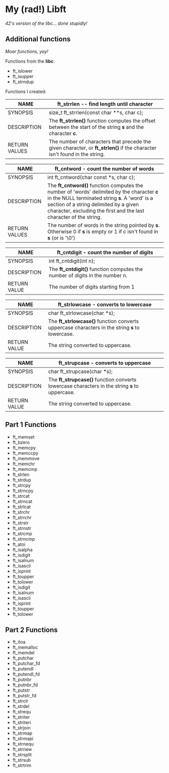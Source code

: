 # My (rad!) Libft
*42's version of the libc... done stupidly!*

## Additional functions
*Moar functions, yay!*

Functions from the __libc__:
- ft_islower
- ft_isupper
- ft_strndup

Functions I created:

| NAME          | ft_strrlen -- find length until character                                                                                                         |
|---------------|---------------------------------------------------------------------------------------------------------------------------------------------------|
| SYNOPSIS      |  size_t ft_strrlen(const char **s, char c);                                                                                                       |
| DESCRIPTION   | The __ft_strrlen()__ function computes the offset between the start of the string __s__ and the character __c__.                                  |
| RETURN VALUES | The number of characters that precede the given character, or __ft_strlen()__ if the character isn't found in the string.                         |

| NAME          | ft_cntword - count the number of words                                                                                                                                                                                                                     |
|---------------|----------------------------------------------------------------------------------------------------------------------------------------------------------------------------------------------------------------------------------------------------------------|
| SYNOPSIS      | int ft_cntword(char const *s, char c);                                                                                                                                                                                                                        |
| DESCRIPTION   | The __ft_cntword()__ function computes the number of 'words' delimited by the character __c__ in the NULL terminated string __s__. A 'word' is a section of a string delimited by a given character, excluding the first and the last character of the string.|
| RETURN VALUES | The number of words in the string pointed by __s__. Otherwise 0 if __s__ is empty or 1 if c isn't found in __s__ (or is '\0')                                                                                        |

| NAME         | ft_cntdigit - count the number of digits                                      |
|--------------|-------------------------------------------------------------------------------|
| SYNOPSIS     | int ft_cntdigit(int n);                                                       |
| DESCRIPTION  | The __ft_cntdigit()__ function computes the number of digits in the number n. |
| RETURN VALUE | The number of digits starting from 1                                          |

| NAME         | ft_strlowcase - converts to lowercase                                                            |
|--------------|--------------------------------------------------------------------------------------------------|
| SYNOPSIS     | char ft_strlowcase(char *s);                                                                     |
| DESCRIPTION  | The __ft_strlowcase()__ function converts uppercase characters in the string __s__ to lowercase. |
| RETURN VALUE | The string converted to uppercase.                                                               |

| NAME         | ft_strupcase - converts to uppercase                                                            |
|--------------|-------------------------------------------------------------------------------------------------|
| SYNOPSIS     | char ft_strupcase(char *s);                                                                     |
| DESCRIPTION  | The __ft_strupcase()__ function converts lowercase characters in the string __s__ to uppercase. |
| RETURN VALUE | The string converted to uppercase.                                                              |

## Part 1 Functions
- ft_memset
- ft_bzero
- ft_memcpy
- ft_memccpy 
- ft_memmove
- ft_memchr
- ft_memcmp
- ft_strlen
- ft_strdup
- ft_strcpy
- ft_strncpy
- ft_strcat
- ft_strncat
- ft_strlcat
- ft_strchr
- ft_strrchr
- ft_strstr
- ft_strnstr
- ft_strcmp
- ft_strncmp
- ft_atoi
- ft_isalpha
- ft_isdigit
- ft_isalnum
- ft_isascii
- ft_isprint
- ft_toupper
- ft_tolower
- ft_isdigit
- ft_isalnum
- ft_isascii
- ft_isprint
- ft_toupper
- ft_tolower
## Part 2 Functions
- ft_itoa
- ft_memalloc
- ft_memdel
- ft_putchar
- ft_putchar_fd
- ft_putendl
- ft_putendl_fd
- ft_putnbr
- ft_putnbr_fd
- ft_putstr
- ft_putstr_fd
- ft_strclr
- ft_strdel
- ft_strequ
- ft_striter
- ft_striteri
- ft_strjoin
- ft_strmap
- ft_strmapi
- ft_strnequ
- ft_strnew
- ft_strsplit
- ft_strsub
- ft_strtrim
